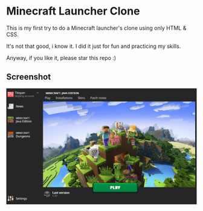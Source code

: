 # Minecraft Launcher Clone
This is my first try to do a Minecraft launcher's clone using only HTML & CSS.

It's not that good, i know it. I did it just for fun and practicing my skills.

Anyway, if you like it, please star this repo :)

## Screenshot
<img src="clone_screenshot.png" alt="My Minecraft launcher's clone">